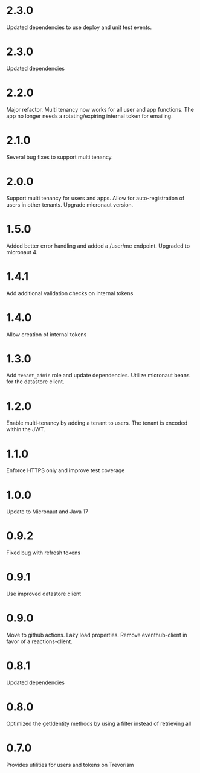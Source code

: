# 2.3.0

Updated dependencies to use deploy and unit test events.

# 2.3.0

Updated dependencies

# 2.2.0

Major refactor. Multi tenancy now works for all user and app functions. The app no longer needs a rotating/expiring internal token for emailing.

# 2.1.0

Several bug fixes to support multi tenancy.

# 2.0.0

Support multi tenancy for users and apps. Allow for auto-registration of users in other tenants. Upgrade micronaut version.

# 1.5.0

Added better error handling and added a /user/me endpoint. Upgraded to micronaut 4.

# 1.4.1

Add additional validation checks on internal tokens

# 1.4.0

Allow creation of internal tokens

# 1.3.0

Add `tenant_admin` role and update dependencies. Utilize micronaut beans for the datastore client.

# 1.2.0

Enable multi-tenancy by adding a tenant to users. The tenant is encoded within the JWT. 

# 1.1.0

Enforce HTTPS only and improve test coverage

# 1.0.0

Update to Micronaut and Java 17

# 0.9.2

Fixed bug with refresh tokens

# 0.9.1

Use improved datastore client

# 0.9.0

Move to github actions. Lazy load properties. Remove eventhub-client in favor of a reactions-client.

# 0.8.1

Updated dependencies

# 0.8.0

Optimized the getIdentity methods by using a filter instead of retrieving all

# 0.7.0

Provides utilities for users and tokens on Trevorism
